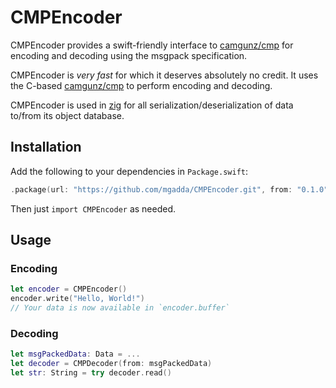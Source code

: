 # CMPEncoder
CMPEncoder provides a swift-friendly interface to [camgunz/cmp](https://github.com/camgunz/cmp) for encoding and decoding using the msgpack specification.

CMPEncoder is _very fast_ for which it deserves absolutely no credit. It uses the C-based [camgunz/cmp](https://github.com/camgunz/cmp) to perform encoding and decoding.

CMPEncoder is used in [zig](https://github.com/mgadda/zig) for all serialization/deserialization of data to/from its object database.

## Installation

Add the following to your dependencies in `Package.swift`:

```swift
.package(url: "https://github.com/mgadda/CMPEncoder.git", from: "0.1.0")
```

Then just `import CMPEncoder` as needed.

## Usage

### Encoding
```swift
let encoder = CMPEncoder()
encoder.write("Hello, World!")
// Your data is now available in `encoder.buffer`

```

### Decoding
```swift
let msgPackedData: Data = ...
let decoder = CMPDecoder(from: msgPackedData)
let str: String = try decoder.read()
```

